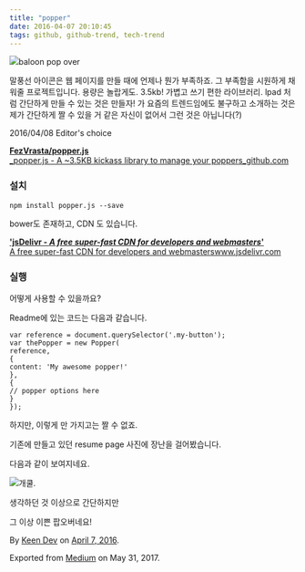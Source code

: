 ```yaml
---
title: "popper"
date: 2016-04-07 20:10:45
tags: github, github-trend, tech-trend 
---
```



![][image0]baloon pop over

말풍선 아이콘은 웹 페이지를 만들 때에 언제나 뭔가 부족하죠. 그 부족함을 시원하게 채워줄 프로젝트입니다. 용량은 놀랍게도. 3.5kb! 가볍고 쓰기 편한 라이브러리. lpad 처럼 간단하게 만들 수 있는 것은 만들자! 가 요즘의 트렌드임에도 불구하고 소개하는 것은 제가 간단하게 짤 수 있을 거 같은 자신이 없어서 그런 것은 아닙니다(?)

2016/04/08 Editor's choice

[**FezVrasta/popper.js**  
_popper.js - A ~3.5KB kickass library to manage your poppers_github.com][anchor0][][anchor1]

### 설치
    
    npm install popper.js --save

bower도 존재하고, CDN 도 있습니다.

[**'jsDelivr - _A free super-fast CDN for developers and webmasters_'**  
A free super-fast CDN for developers and webmasterswww.jsdelivr.com][anchor2][][anchor3]

### 실행

어떻게 사용할 수 있을까요?

Readme에 있는 코드는 다음과 같습니다.
    
    var reference = document.querySelector('.my-button');  
    var thePopper = new Popper(  
    reference,  
    {  
    content: 'My awesome popper!'  
    },  
    {  
    // popper options here  
    }  
    });

하지만, 이렇게 만 가지고는 짤 수 없죠.

기존에 만들고 있던 resume page 사진에 장난을 걸어봤습니다.

다음과 같이 보여지네요.

![][image1]개쿨.

생각하던 것 이상으로 간단하지만

그 이상 이쁜 팝오버네요!

By [Keen Dev][anchor4] on [April 7, 2016][anchor5].

Exported from [Medium][anchor6] on May 31, 2017\.


[anchor0]: https://github.com/FezVrasta/popper.js "https://github.com/FezVrasta/popper.js"
[anchor1]: https://github.com/FezVrasta/popper.js
[anchor2]: http://www.jsdelivr.com/projects/popper.js "http://www.jsdelivr.com/projects/popper.js"
[anchor3]: http://www.jsdelivr.com/projects/popper.js
[anchor4]: https://medium.com/@keendev
[anchor5]: https://medium.com/p/f2623d21378f
[anchor6]: https://medium.com


[image0]: /images/1*VlNXqzhcDIOsacOnaEO7cA.png
[image1]: /images/1*ITpIBPIxJNXpyzniW_bthA.pn